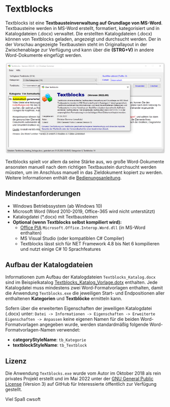 # Textblocks
Textblocks ist eine **Textbausteinverwaltung auf Grundlage von MS-Word**. Textbausteine werden in MS-Word erstellt, formatiert, kategorisiert und in Katalogdateien (.docx) verwaltet. Die erstellten Katalogdateien (.docx) können von Textblocks geladen, angezeigt und durchsucht werden. Der in der Vorschau angezeigte Textbaustein steht im Originallayout in der Zwischenablage zur Verfügung und kann über die **(STRG+V)** in andere Word-Dokumente eingefügt werden.

![Screenshot](./Dokumentation/screenshots/screenshot.png)

Textblocks spielt vor allem da seine Stärke aus, wo große Word-Dokumente ansonsten manuell nach dem richtigen Textbaustein durchsucht werden müssten, um im Anschluss  manuell in das Zieldokument kopiert zu werden. Weitere Informationen enthält die [Bedienungsanleitung](./Dokumentation/Textblocks.pdf).

## Mindestanforderungen
- Windows Betriebssystem (ab Windows 10)
- Microsoft Word (Word 2010-2019, Office-365 wird nicht unterstützt)
- Katalogdatei (\*.docx) mit Textbausteinen
- **Optional (wenn Textblocks selbst kompiliert wird):**
  - [Office PIA](./Textblocks/PIA/Howto-Office-PIA.md) `Microsoft.Office.Interop.Word.dll` (in MS-Word enthalten)
  - MS Visual Studio (oder kompatiblen C# Compiler) 
  - Textblocks lässt sich für NET Framework 4.8 bis Net 6 kompilieren und nutzt einige C# 10 Sprachfeatures

## Aufbau der Katalogdateien
Informationen zum Aufbau der Katalogdateien `Textblocks_Katalog.docx` sind im Beispielkatalog [Textblocks_Katalog_Vorlage.dotx](https://github.com/cwsoft/Textblocks/blob/main/Kataloge/Textblocks_Katalog_Vorlage.docx?raw=true) enthalten. Jede Katalogdatei muss mindestens zwei Word-Formatvorlagen enthalten, damit die Anwendung `Textblocks.exe` die jeweiligen Start- und Endpositionen aller enthaltenen **Kategorien** und **Textblöcke** ermitteln kann. 

Sofern über die erweiterten Eigenschaften der jeweiligen Katalogdatei (.docx) unter: `Datei -> Informationen -> Eigenschaften -> Erweiterte Eigenschaften -> Anpassen` keine eigenen Namen für die beiden Word-Formatvorlagen angegeben wurde, werden standardmäßig folgende Word-Formatvorlagen-Namen verwendet:
- **categoryStyleName**: `tb_Kategorie`
- **textblockStyleName**: `tb_Textblock`

## Lizenz
Die Anwendung `Textblocks.exe` wurde vom Autor im Oktober 2018 als rein privates Projekt erstellt und im Mai 2022 unter der [GNU General Public License](./LICENSE.txt) (Version 3) auf GitHub für Interessierte öffentlich zur Verfügung gestellt. 

Viel Spaß
cwsoft
